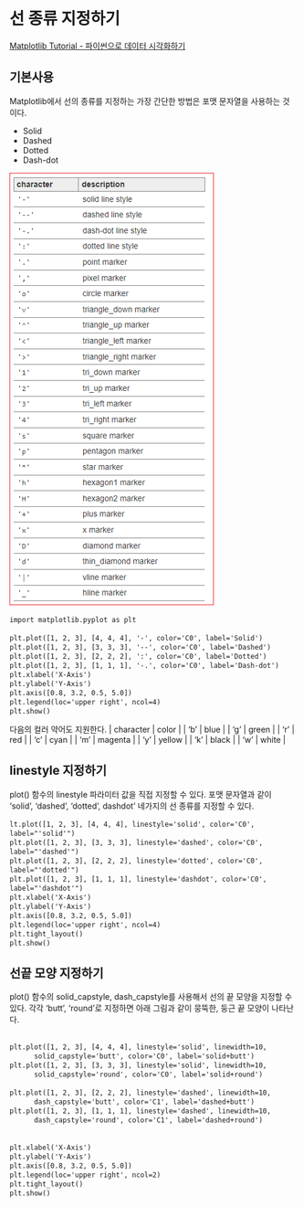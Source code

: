 # 선 종류 지정하기 

[Matplotlib Tutorial - 파이썬으로 데이터 시각화하기](https://wikidocs.net/137791)


## 기본사용

Matplotlib에서 선의 종류를 지정하는 가장 간단한 방법은 포맷 문자열을 사용하는 것이다. 
* Solid
* Dashed
* Dotted
* Dash-dot


![](../../.gitbook/assets/pkg/matplot2/matplot2-02.png)

```
import matplotlib.pyplot as plt

plt.plot([1, 2, 3], [4, 4, 4], '-', color='C0', label='Solid')
plt.plot([1, 2, 3], [3, 3, 3], '--', color='C0', label='Dashed')
plt.plot([1, 2, 3], [2, 2, 2], ':', color='C0', label='Dotted')
plt.plot([1, 2, 3], [1, 1, 1], '-.', color='C0', label='Dash-dot')
plt.xlabel('X-Axis')
plt.ylabel('Y-Axis')
plt.axis([0.8, 3.2, 0.5, 5.0])
plt.legend(loc='upper right', ncol=4)
plt.show()
```
다음의 컬러 약어도 지원한다. 
|	character	|	color	|
|	‘b’	|	blue	|
|	‘g’	|	green	|
|	‘r’	|	red	|
|	‘c’	|	cyan	|
|	‘m’	|	magenta	|
|	‘y’	|	yellow	|
|	‘k’	|	black	|
|	‘w’	|	white	|


## linestyle 지정하기
plot() 함수의 linestyle 파라미터 값을 직접 지정할 수 있다. 포맷 문자열과 같이 ‘solid’, ‘dashed’, ‘dotted’, dashdot’ 네가지의 선 종류를 지정할 수 있다. 

```
lt.plot([1, 2, 3], [4, 4, 4], linestyle='solid', color='C0', label="'solid'")
plt.plot([1, 2, 3], [3, 3, 3], linestyle='dashed', color='C0', label="'dashed'")
plt.plot([1, 2, 3], [2, 2, 2], linestyle='dotted', color='C0', label="'dotted'")
plt.plot([1, 2, 3], [1, 1, 1], linestyle='dashdot', color='C0', label="'dashdot'")
plt.xlabel('X-Axis')
plt.ylabel('Y-Axis')
plt.axis([0.8, 3.2, 0.5, 5.0])
plt.legend(loc='upper right', ncol=4)
plt.tight_layout()
plt.show()
```

## 선끝 모양 지정하기 
plot() 함수의 solid_capstyle, dash_capstyle를 사용해서 선의 끝 모양을 지정할 수 있다. 각각 ‘butt’, ‘round’로 지정하면 아래 그림과 같이 뭉뚝한, 둥근 끝 모양이 나타난다. 

```

plt.plot([1, 2, 3], [4, 4, 4], linestyle='solid', linewidth=10,
      solid_capstyle='butt', color='C0', label='solid+butt')
plt.plot([1, 2, 3], [3, 3, 3], linestyle='solid', linewidth=10,
      solid_capstyle='round', color='C0', label='solid+round')

plt.plot([1, 2, 3], [2, 2, 2], linestyle='dashed', linewidth=10,
      dash_capstyle='butt', color='C1', label='dashed+butt')
plt.plot([1, 2, 3], [1, 1, 1], linestyle='dashed', linewidth=10,
      dash_capstyle='round', color='C1', label='dashed+round')


plt.xlabel('X-Axis')
plt.ylabel('Y-Axis')
plt.axis([0.8, 3.2, 0.5, 5.0])
plt.legend(loc='upper right', ncol=2)
plt.tight_layout()
plt.show()
```
